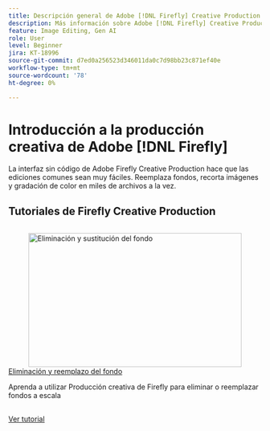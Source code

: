 ```yaml
---
title: Descripción general de Adobe [!DNL Firefly] Creative Production
description: Más información sobre Adobe [!DNL Firefly] Creative Production
feature: Image Editing, Gen AI
role: User
level: Beginner
jira: KT-18996
source-git-commit: d7ed0a256523d346011da0c7d98bb23c871ef40e
workflow-type: tm+mt
source-wordcount: '78'
ht-degree: 0%

---
```


# Introducción a la producción creativa de Adobe [!DNL Firefly]

La interfaz sin código de Adobe Firefly Creative Production hace que las ediciones comunes sean muy fáciles. Reemplaza fondos, recorta imágenes y gradación de color en miles de archivos a la vez.

## Tutoriales de Firefly Creative Production

<!-- COMMENT -->
<!-- CARDS

* https://experienceleague.adobe.com/es/docs/creative-cloud-enterprise-learn/cce-learning-hub/fireflyoverview/firefly-creative-production/background
  {image = https://experienceleague.adobe.com/es/docs/creative-cloud-enterprise-learn/cce-learning-hub/fireflyoverview/firefly-creative-production/media_14fb8246106300470edc702a5acea12d80c4c48fd.png?width=400&format=webply&optimize=medium}
  {cta = View tutorial}

-->

<!-- END CARDS -->
<!-- END COMMENT -->

<!-- START CARDS HTML - DO NOT MODIFY BY HAND -->
<div class="columns">
    <div class="column is-half-tablet is-half-desktop is-one-third-widescreen" aria-label="Background Removal and Replacement">
        <div class="card" style="height: 100%; display: flex; flex-direction: column; height: 100%;">
            <div class="card-image">
                <figure class="image x-is-16by9">
                    <a href="https://experienceleague.adobe.com/es/docs/creative-cloud-enterprise-learn/cce-learning-hub/fireflyoverview/firefly-creative-production/background" title="Eliminación y sustitución del fondo" target="_blank" rel="referrer">
                        <img class="is-bordered-r-small" src="https://experienceleague.adobe.com/es/docs/creative-cloud-enterprise-learn/cce-learning-hub/fireflyoverview/firefly-creative-production/media_14fb8246106300470edc702a5acea12d80c4c48fd.png?width=400&format=webply&optimize=medium" alt="Eliminación y sustitución del fondo"
                             style="width: 100%; aspect-ratio: 16 / 9; object-fit: cover; overflow: hidden; display: block; margin: auto;">
                    </a>
                </figure>
            </div>
            <div class="card-content is-padded-small" style="display: flex; flex-direction: column; flex-grow: 1; justify-content: space-between;">
                <div class="top-card-content">
                    <p class="headline is-size-6 has-text-weight-bold">
                        <a href="https://experienceleague.adobe.com/es/docs/creative-cloud-enterprise-learn/cce-learning-hub/fireflyoverview/firefly-creative-production/background" target="_blank" rel="referrer" title="Eliminación y sustitución del fondo">Eliminación y reemplazo del fondo</a>
                    </p>
                    <p class="is-size-6">Aprenda a utilizar Producción creativa de Firefly para eliminar o reemplazar fondos a escala</p>
                </div>
                <a href="https://experienceleague.adobe.com/es/docs/creative-cloud-enterprise-learn/cce-learning-hub/fireflyoverview/firefly-creative-production/background" target="_blank" rel="referrer" class="spectrum-Button spectrum-Button--outline spectrum-Button--primary spectrum-Button--sizeM" style="align-self: flex-start; margin-top: 1rem;">
                    <span class="spectrum-Button-label has-no-wrap has-text-weight-bold">Ver tutorial</span>
                </a>
            </div>
        </div>
    </div>
</div>
<!-- END CARDS HTML - DO NOT MODIFY BY HAND -->
